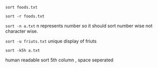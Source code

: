 ```sort foods.txt```


```sort -r foods.txt```

```sort -n a.txt```
n represents number so it should sort number wise not character wise.


```sort -u friuts.txt```
unique display of friuts

```sort -k5h a.txt```

human readable sort
5th column , space seperated



